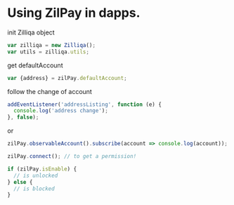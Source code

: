 # Using ZilPay in dapps.


init Zilliqa object
```javaScript
var zilliqa = new Zilliqa();
var utils = zilliqa.utils;
```

get defaultAccount
```javaScript
var {address} = zilPay.defaultAccount;
```


follow the change of account
```javaScript
addEventListener('addressListing', function (e) {
  console.log('address change');
}, false);
```
or
```javaScript
zilPay.observableAccount().subscribe(account => console.log(account));
```

```javaScript
zilPay.connect(); // to get a permission!
```


```javaScript
if (zilPay.isEnable) {
  // is unlocked
} else {
  // is blocked
}
```